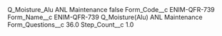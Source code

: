 <?xml version="1.0" encoding="UTF-8"?>
<CustomMetadata xmlns="http://soap.sforce.com/2006/04/metadata" xmlns:xsi="http://www.w3.org/2001/XMLSchema-instance" xmlns:xsd="http://www.w3.org/2001/XMLSchema">
    <label>Q_Moisture_Alu ANL Maintenance</label>
    <protected>false</protected>
    <values>
        <field>Form_Code__c</field>
        <value xsi:type="xsd:string">ENIM-QFR-739</value>
    </values>
    <values>
        <field>Form_Name__c</field>
        <value xsi:type="xsd:string">ENIM-QFR-739 Q_Moisture(Alu) ANL Maintenance</value>
    </values>
    <values>
        <field>Form_Questions__c</field>
        <value xsi:type="xsd:double">36.0</value>
    </values>
    <values>
        <field>Step_Count__c</field>
        <value xsi:type="xsd:double">1.0</value>
    </values>
</CustomMetadata>
